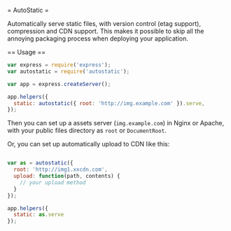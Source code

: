 = AutoStatic =

Automatically serve static files, with version control (etag support), compression and CDN support. This makes it possible to skip all the annoying packaging process when deploying your application.

== Usage ==

```javascript
var express = require('express');
var autostatic = require('autostatic');

var app = express.createServer();

app.helpers({
  static: autostatic({ root: 'http://img.example.com' }).serve,
});
```

Then you can set up a assets server (`img.example.com`) in Nginx or Apache,
with your public files directory as `root` or `DocumentRoot`.

Or, you can set up automatically upload to CDN like this:

```javascript

var as = autostatic({
  root: 'http://img1.xxcdn.com',
  upload: function(path, contents) {
    // your upload method
  }
});

app.helpers({
  static: as.serve
});
```
